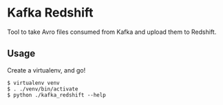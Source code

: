 # Kafka Redshift

Tool to take Avro files consumed from Kafka and upload them to Redshift.


## Usage

Create a virtualenv, and go!

```
$ virtualenv venv
$ . ./venv/bin/activate
$ python ./kafka_redshift --help
```

